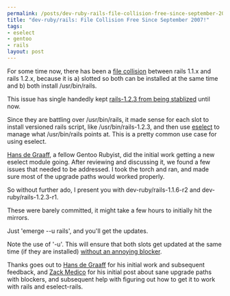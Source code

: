 ```yaml
--- 
permalink: /posts/dev-ruby-rails-file-collision-free-since-september-2007
title: "dev-ruby/rails: File Collision Free Since September 2007!"
tags: 
- eselect
- gentoo
- rails
layout: post
---
```

For some time now, there has been a [file collision](https://bugs.gentoo.org/show_bug.cgi?id=156092) between rails 1.1.x and rails 1.2.x, because it is a) slotted so both can be installed at the same time and b) both install /usr/bin/rails.

This issue has single handedly kept [rails-1.2.3 from being stablized](https://bugs.gentoo.org/show_bug.cgi?id=177209) until now.

Since they are battling over /usr/bin/rails, it made sense for each slot to install versioned rails script, like /usr/bin/rails-1.2.3, and then use [eselect](http://www.gentoo.org/proj/en/eselect/) to manage what /usr/bin/rails points at. This is a pretty common use case for using eselect.

[Hans de Graaff](http://moving-innovations.com/blog/), a fellow Gentoo Rubyist, did the initial work getting a new eselect module going. After reviewing and discussing it, we found a few issues that needed to be addressed. I took the torch and ran, and made sure most of the upgrade paths would worked properly.

So without further ado, I present you with dev-ruby/rails-1.1.6-r2 and dev-ruby/rails-1.2.3-r1.

These were barely committed, it might take a few hours to initially hit the mirrors.

Just 'emerge --u rails', and you'll get the updates.

Note the use of '-u'. This will ensure that both slots get updated at the same time (if they are installed) [without an annoying blocker](http://planet.gentoo.org/developers/zmedico/2007/08/19/using_blockers_to_adjust_merge_order).

Thanks goes out to [Hans de Graaff](http://moving-innovations.com/blog/) for his initial work and subsequent feedback, and [Zack Medico](http://planet.gentoo.org/developers/zmedico.php) for his initial post about sane upgrade paths with blockers, and subsequent help with figuring out how to get it to work with rails and eselect-rails.
